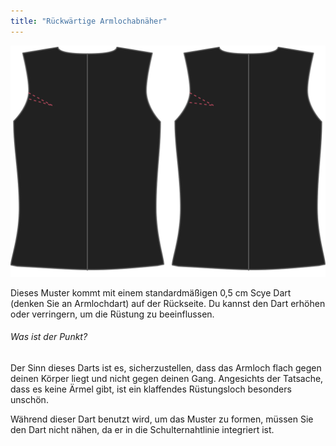 ```yaml
---
title: "Rückwärtige Armlochabnäher"
---
```


![Rückwärtige Armlochabnäher](backscyedart.svg)

Dieses Muster kommt mit einem standardmäßigen 0,5 cm Scye Dart (denken Sie an Armlochdart) auf der Rückseite. Du kannst den Dart erhöhen oder verringern, um die Rüstung zu beeinflussen.

<Note>

###### Was ist der Punkt?

Der Sinn dieses Darts ist es, sicherzustellen, dass das Armloch flach gegen deinen Körper liegt und nicht gegen deinen Gang.
Angesichts der Tatsache, dass es keine Ärmel gibt, ist ein klaffendes Rüstungsloch besonders unschön.

Während dieser Dart benutzt wird, um das Muster zu formen, müssen Sie den Dart nicht nähen, da er in die Schulternahtlinie integriert ist.

</Note>




